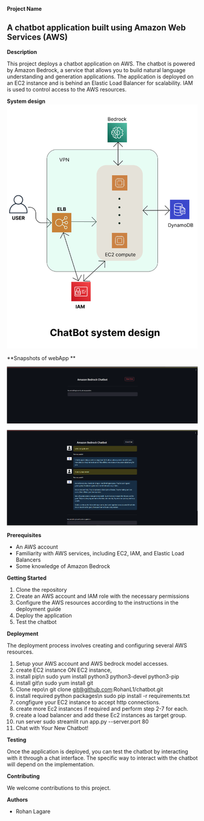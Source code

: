 **Project Name**
## A chatbot application built using Amazon Web Services (AWS)

**Description**

This project deploys a chatbot application on AWS. The chatbot is powered by Amazon Bedrock, a service that  allows you to build natural language understanding and generation applications. The application is  deployed on an EC2 instance and is behind an Elastic Load Balancer for scalability. IAM is used to control access to the AWS resources.

**System design**
![Alt Text](system_design.png)


**Snapshots of webApp **

![Alt Text](chatbot_ui_2.png)

![Alt Text](chatbot_ui_1.png)


**Prerequisites**

* An AWS account
* Familiarity with AWS services, including EC2, IAM, and Elastic Load Balancers
* Some knowledge of Amazon Bedrock

**Getting Started**

1. Clone the repository
2. Create an AWS account and IAM role with the necessary permissions
3. Configure the AWS resources according to the instructions in the deployment guide
4. Deploy the application
5. Test the chatbot

**Deployment**

The deployment process involves creating and configuring several AWS resources.

1. Setup your AWS account and AWS bedrock model accesses.
2. create EC2 instance
  ON EC2 instance,
  4. install pip\n
     sudo yum install python3 python3-devel python3-pip
  5. install git\n
     sudo yum install git 
  6. Clone repo\n
     git clone git@github.com:RohanL1/chatbot.git
  7. install required python packages\n
     sudo pip install -r requirements.txt
  8. congfigure your EC2 instance to accept http connections.
9. create more Ec2 instances if required and perform step 2-7 for each.
10. create a load balancer and add these Ec2 instances as target group.
11. run server
   sudo streamlit run app.py --server.port 80
12. Chat with Your New Chatbot!


**Testing**

Once the application is deployed, you can test the chatbot by interacting with it through a chat interface. The specific way to interact with the chatbot will depend on the implementation.

**Contributing**

We welcome contributions to this project. 

**Authors**

* Rohan Lagare
